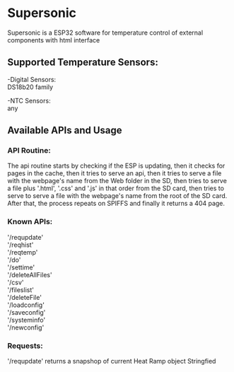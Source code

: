 # Supersonic

Supersonic is a ESP32 software for temperature control of external components with html interface


## Supported Temperature Sensors:

-Digital Sensors:  
    DS18b20 family

-NTC Sensors:  
    any


## Available APIs and Usage

### API Routine:
The api routine starts by checking if the ESP is updating, then it checks for pages in the cache, then it tries to serve an api, then it tries to serve a file with the webpage's
name from the Web folder in the SD, then tries to serve a file plus '.html', '.css' and '.js' in that order from the SD card, then tries to serve to serve a file with the
webpage's name from the root of the SD card. After that, the process repeats on SPIFFS and finally it returns a 404 page.

### Known APIs:
'/requpdate'  
'/reqhist'  
'/reqtemp'  
'/do'  
'/settime'  
'/deleteAllFiles'  
'/csv'  
'/fileslist'  
'/deleteFile'  
'/loadconfig'  
'/saveconfig'  
'/systeminfo'  
'/newconfig'  

### Requests:
'/requpdate' returns a snapshop of current Heat Ramp object Stringfied



